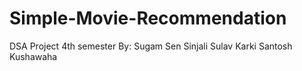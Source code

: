 # Simple-Movie-Recommendation
DSA Project 4th semester
By:
Sugam Sen Sinjali
Sulav Karki
Santosh Kushawaha
